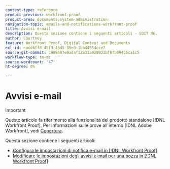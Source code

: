 ```yaml
---
content-type: reference
product-previous: workfront-proof
product-area: documents;system-administration
navigation-topic: emails-and-notifications-workfront-proof
title: Avvisi e-mail
description: Questa sezione contiene i seguenti articoli - EDIT ME.
author: Courtney
feature: Workfront Proof, Digital Content and Documents
exl-id: eacd6ff8-49f3-46d5-89e0-1bb44554cce7
source-git-commit: c989687e9adaf12a31a920921bf8fb69425ca1c5
workflow-type: tm+mt
source-wordcount: '47'
ht-degree: 0%

---
```


# Avvisi e-mail

>[!IMPORTANT]
>
>Questo articolo fa riferimento alla funzionalità del prodotto standalone [!DNL Workfront Proof]. Per informazioni sulle prove all&#39;interno [!DNL Adobe Workfront], vedi [Copertura](../../../review-and-approve-work/proofing/proofing.md).

Questa sezione contiene i seguenti articoli:

* [Configura le impostazioni di notifica e-mail in [!DNL Workfront Proof]](../../../workfront-proof/wp-emailsntfctns/email-alerts/config-email-notification-settings-wp.md)
* [Modificare le impostazioni degli avvisi e-mail per una bozza in [!DNL Workfront Proof]](../../../workfront-proof/wp-emailsntfctns/email-alerts/change-email-alert-settings-wp.md)

